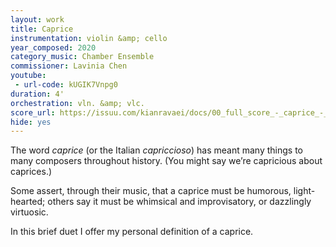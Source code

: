 ```yaml
---
layout: work
title: Caprice
instrumentation: violin &amp; cello
year_composed: 2020
category_music: Chamber Ensemble
commissioner: Lavinia Chen
youtube:
 - url-code: kUGIK7Vnpg0
duration: 4'
orchestration: vln. &amp; vlc.
score_url: https://issuu.com/kianravaei/docs/00_full_score_-_caprice_-_ed_2
hide: yes
---
```


The word <i>caprice</i> (or the Italian <i>capriccioso</i>) has meant many things to many composers throughout history. (You might say we’re capricious about caprices.)

Some assert, through their music, that a caprice must be humorous, light-hearted; others say it must be whimsical and improvisatory, or dazzlingly virtuosic. 

In this brief duet I offer my personal definition of a caprice.